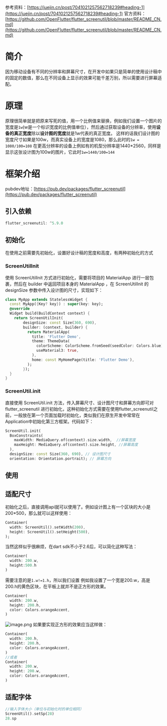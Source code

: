 参考资料：[https://juejin.cn/post/7041021257562718239#heading-1](https://juejin.cn/post/7041021257562718239#heading-1)
官方资料：[https://github.com/OpenFlutter/flutter_screenutil/blob/master/README_CN.md](https://github.com/OpenFlutter/flutter_screenutil/blob/master/README_CN.md)
# 简介
因为移动设备有不同的分辨率和屏幕尺寸，在开发中如果只是简单的使用设计稿中的固定的数值，那么在不同设备上显示的效果可能千差万别，所以需要进行屏幕适配。
# 原理
原理很简单就是把原来写死的值，用一个比例值来替换，例如我们设置一个图片的宽度是`1w`(w是一个标识宽度的比例值单位），然后通过获取设备的分辨率，使用**设备的真正宽度**除以**设计图的宽度**就是1w代表的真正宽度。
这样的话我们设计图的宽度尺寸如果是100w，而真实设备上的宽度是1080，那么此时的`1w = 1080/100=108`
在更高分辨率的设备上例如有的机型分辨率是1440*2560，同样是显示这张设计图为100w的图片，它此时`1w=1440/100=144`

# 框架介绍
pubdev地址：[https://pub.dev/packages/flutter_screenutil](https://pub.dev/packages/flutter_screenutil)

## 引入依赖
```dart
flutter_screenutil: ^5.9.0
```
## 初始化
在使用之前需要先初始化，设置好设计稿的宽度和高度，有两种初始化的方式
### ScreenUtilInit
使用 ScreenUtilInit 方式进行初始化，需要将项目的 MaterialApp 进行一层包裹，然后在 builder 中返回项目本身的 MaterialApp ，在 ScreenUtilInit 的 designSize 参数中传入设计图的尺寸，实现如下：
```dart
class MyApp extends StatelessWidget {
  const MyApp({Key? key}) : super(key: key);
  @override
  Widget build(BuildContext context) {
    return ScreenUtilInit(
        designSize: const Size(360, 690),
        builder: (context, builder) {
          return MaterialApp(
            title: 'Flutter Demo',
            theme: ThemeData(
              colorScheme: ColorScheme.fromSeed(seedColor: Colors.blue),
              useMaterial3: true,
            ),
            home: const MyHomePage(title: 'Flutter Demo'),
          );
        });
  }
}
```
### ScreenUtil.init
直接使用 ScreenUtil.init 方法，传入屏幕尺寸、设计图尺寸和屏幕方向即可对 flutter_screenutil 进行初始化，这种初始化方式需要在使用flutter_screenutil之前，一般放在第一个页面加载时初始化，类似我们在原生开发中常常在Application中初始化第三方框架。代码如下：
```dart
ScreenUtil.init(
  BoxConstraints(
    maxWidth: MediaQuery.of(context).size.width,  //屏幕宽度
    maxHeight: MediaQuery.of(context).size.height, //屏幕高度
  ),
  designSize: const Size(360, 690), // 设计图尺寸
  orientation: Orientation.portrait); // 屏幕方向

```
## 使用
## 适配尺寸
初始化之后，直接调用api就可以使用了。例如设计图上有一个区块的大小是200*500，那么就可以这样使用：
```dart
Container(
  width: ScreenUtil().setWidth(200),
  height: ScreenUtil().setHeight(500),
);
```
当然这样似乎很麻烦，在dart sdk不小于2.6后，可以简化这种写法：
```dart
Container(
  width: 200.w,
  height:500.h
)
```
需要注意的是`1.w!=1.h`，所以我们设置
例如我设置了一个宽是200.w，高是200.h的黄色区块，在平板上就并不是正方形的效果。
```dart
Container(
  width: 200.w,
  height: 200.h,
  color: Colors.orangeAccent,
)
```
![image.png](https://cdn.nlark.com/yuque/0/2023/png/32682386/1701845085203-f0f37024-44e9-44aa-8b10-329c6f810890.png#averageHue=%23e5ebf4&clientId=uaacab605-1407-4&from=paste&height=453&id=u16b5c2a6&originHeight=679&originWidth=1208&originalType=binary&ratio=1.5&rotation=0&showTitle=false&size=52758&status=done&style=none&taskId=uf7dea237-c874-4f31-880f-7daa5977890&title=&width=805.3333333333334)
如果要实现正方形的效果应当这样做：
```dart
Container(
  width: 200.h,
  height: 200.h,
  color: Colors.orangeAccent,
)
//或者
Container(
  width: 200.w,
  height: 200.w,
  color: Colors.orangeAccent,
)
```
## 适配字体
```dart
//输入字体大小（单位与初始化时的单位相同）
ScreenUtil().setSp(28) 
28.sp
```
